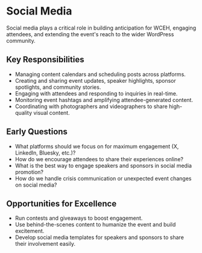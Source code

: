 # Social Media

Social media plays a critical role in building anticipation for WCEH, engaging attendees, and extending the event's reach to the wider WordPress community.

## Key Responsibilities
- Managing content calendars and scheduling posts across platforms.
- Creating and sharing event updates, speaker highlights, sponsor spotlights, and community stories.
- Engaging with attendees and responding to inquiries in real-time.
- Monitoring event hashtags and amplifying attendee-generated content.
- Coordinating with photographers and videographers to share high-quality visual content.

## Early Questions
- What platforms should we focus on for maximum engagement (X, LinkedIn, Bluesky, etc.)?
- How do we encourage attendees to share their experiences online?
- What is the best way to engage speakers and sponsors in social media promotion?
- How do we handle crisis communication or unexpected event changes on social media?

## Opportunities for Excellence
- Run contests and giveaways to boost engagement.
- Use behind-the-scenes content to humanize the event and build excitement.
- Develop social media templates for speakers and sponsors to share their involvement easily.